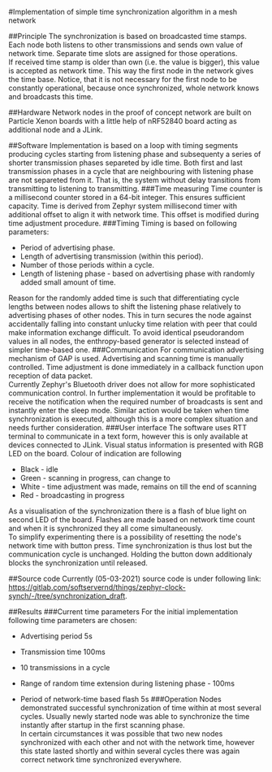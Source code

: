 #Implementation of simple time synchronization algorithm in a mesh network

##Principle
The synchronization is based on broadcasted time stamps. Each node both listens to other transmissions and sends own value of network time. Separate time slots are assigned for those operations.  
If received time stamp is older than own (i.e. the value is bigger), this value is accepted as network time. This way the first node in the network gives the time base. Notice, that it is not necessary for the first node to be constantly operational, because once synchronized, whole network knows and broadcasts this time.

##Hardware
Network nodes in the proof of concept network are built on Particle Xenon boards with a little help of nRF52840 board acting as additional node and a JLink.  

##Software
Implementation is based on a loop with timing segments producing cycles starting from listening phase and subsequenty a series of shorter transmission phases separeted by idle time. Both first and last transmission phases in a cycle that are neighbouring with listening phase are not separeted from it. That is, the system without delay transitions from transmitting to listening to transmitting.
###Time measuring
Time counter is a millisecond counter stored in a 64-bit integer. This ensures sufficient capacity. Time is derived from Zephyr system millisecond timer with additional offset to align it with network time. This offset is modified during time adjustment procedure.
###Timing
Timing is based on following parameters:

+ Period of advertising phase.
+ Length of advertising transmission (within this period).
+ Number of those periods within a cycle.
+ Length of listening phase - based on advertising phase with randomly added small amount of time.

Reason for the randomly added time is such that differentiating cycle lengths between nodes allows to shift the listening phase relatively to advertising phases of other nodes. This in turn secures the node against accidentally falling into constant unlucky time relation with peer that could make information exchange difficult. To avoid identical pseudorandom values in all nodes, the enthropy-based generator is selected instead of simpler time-based one.
###Communication
For communication advertising mechanism of GAP is used. Advertising and scanning time is manually controlled. Time adjustment is done immediately in a callback function upon reception of data packet.  
Currently Zephyr's Bluetooth driver does not allow for more sophisticated communication control. In further implementation it would be profitable to receive the notification when the required number of broadcasts is sent and instantly enter the sleep mode. Similar action would be taken when time synchronization is executed, although this is a more complex situation and needs further consideration.
###User interface
The software uses RTT terminal to communicate in a text form, however this is only available at devices connected to JLink. Visual status information is presented with RGB LED on the board. Colour of indication are following

+ Black - idle
+ Green - scanning in progress, can change to
+ White - time adjustment was made, remains on till the end of scanning
+ Red - broadcasting in progress

As a visualisation of the synchronization there is a flash of blue light on second LED of the board. Flashes are made based on network time count and when it is synchronized they all come simultaneously.  
To simplify experimenting there is a possibility of resetting the node's network time with button press. Time synchronization is thus lost but the communication cycle is unchanged. Holding the button down additionaly blocks the synchronization until released.

##Source code
Currently (05-03-2021) source code is under following link: <https://gitlab.com/softservernd/things/zephyr-clock-synch/-/tree/synchronization_draft>.

##Results
###Current time parameters
For the initial implementation following time parameters are chosen:

+ Advertising period 5s
+ Transmission time 100ms
+ 10 transmissions in a cycle
+ Range of random time extension during listening phase - 100ms
  
+ Period of network-time based flash 5s
###Operation
Nodes demonstrated successful synchronization of time within at most several cycles. Usually newly started node was able to synchronize the time instantly after startup in the first scanning phase.  
In certain circumstances it was possible that two new nodes synchronized with each other and not with the network time, however this state lasted shortly and within several cycles there was again correct network time synchronized everywhere.
